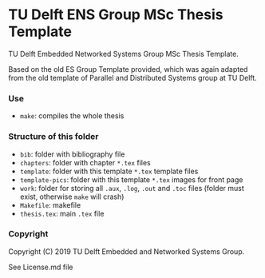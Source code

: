 # TU Delft ENS Group MSc Thesis Template

TU Delft Embedded Networked Systems Group MSc Thesis Template.

Based on the old ES Group Template provided, which was again adapted from the old template of Parallel and Distributed Systems group at TU Delft.

### Use

- `make`: compiles the whole thesis

### Structure of this folder

- `bib`: folder with bibliography file
- `chapters`: folder with chapter `*.tex` files
- `template`: folder with this template `*.tex` template files
- `template-pics`: folder with this template `*.tex` images for front page
- `work`: folder for storing all `.aux`, `.log`, `.out` and `.toc` files (folder must exist, otherwise `make` will crash)
- `Makefile`: makefile
- `thesis.tex`: main `.tex` file

### Copyright

Copyright (C) 2019 TU Delft Embedded and Networked Systems Group.

See License.md file
